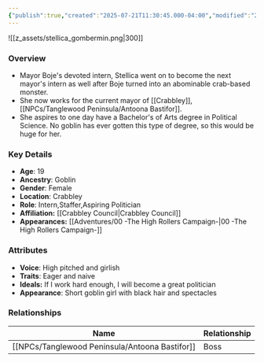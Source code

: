 ```yaml
---
{"publish":true,"created":"2025-07-21T11:30:45.000-04:00","modified":"2025-09-15T10:14:55.736-04:00","published":"2025-09-15T10:14:55.736-04:00","cssclasses":"","Age":"19","Ancestry":"Goblin","Gender":"Female","Location":["Crabbley"],"Role":["Intern","Staffer","Aspiring Politician"],"Affiliation":["[[Crabbley Council]]"],"Appearances":["[[00 -The High Rollers Campaign-]]"]}
---
```



![[z_assets/stellica_gombermin.png|300]]

### Overview
- Mayor Boje's devoted intern, Stellica went on to become the next mayor's intern as well after Boje turned into an abominable crab-based monster.
- She now works for the current mayor of [[Crabbley]], [[NPCs/Tanglewood Peninsula/Antoona Bastifor]].
- She aspires to one day have a Bachelor's of Arts degree in Political Science. No goblin has ever gotten this type of degree, so this would be huge for her.

### Key Details
- **Age**: 19
- **Ancestry**: Goblin
- **Gender**: Female
- **Location**: Crabbley
- **Role**: Intern,Staffer,Aspiring Politician
- **Affiliation:** [[Crabbley Council\|Crabbley Council]]
- **Appearances:** [[Adventures/00 -The High Rollers Campaign-\|00 -The High Rollers Campaign-]]

### Attributes
- **Voice**: High pitched and girlish
- **Traits**: Eager and naive
- **Ideals:** If I work hard enough, I will become a great politician
- **Appearance**: Short goblin girl with black hair and spectacles

### Relationships

| Name                 | Relationship |
| -------------------- | ------------ |
| [[NPCs/Tanglewood Peninsula/Antoona Bastifor]] | Boss         |
